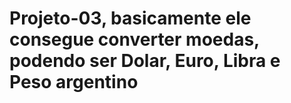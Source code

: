 # Projeto-03, basicamente ele consegue converter moedas, podendo ser Dolar, Euro, Libra e Peso argentino
